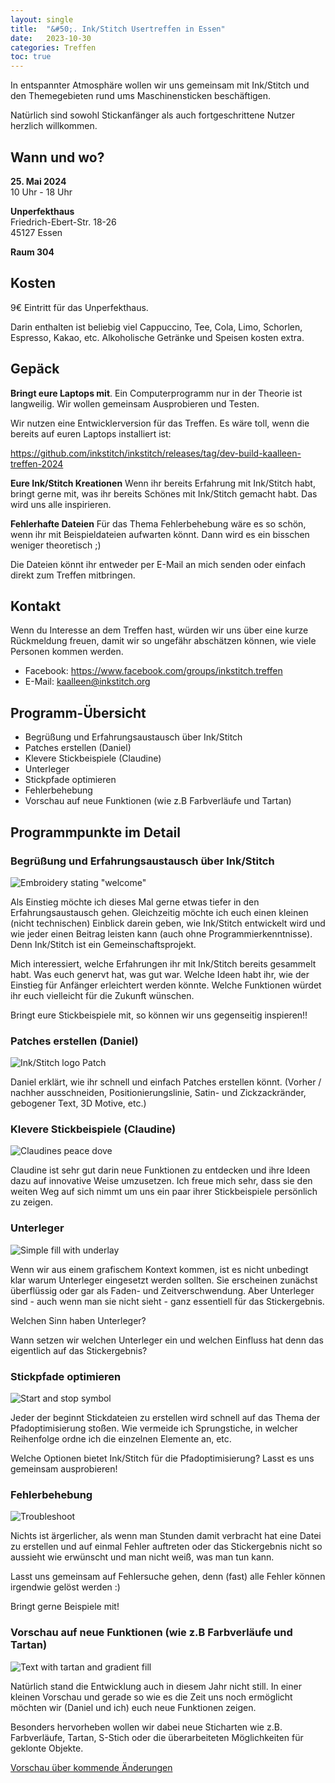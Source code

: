 ```yaml
---
layout: single
title:  "&#50;. Ink/Stitch Usertreffen in Essen"
date:   2023-10-30
categories: Treffen
toc: true
---
```

In entspannter Atmosphäre wollen wir uns gemeinsam mit Ink/Stitch und den Themegebieten rund ums Maschinensticken beschäftigen.

Natürlich sind sowohl Stickanfänger als auch fortgeschrittene Nutzer herzlich willkommen.

## Wann und wo?

**25. Mai 2024**<br>
10 Uhr - 18 Uhr

**Unperfekthaus**<br>
Friedrich-Ebert-Str. 18-26<br>
45127 Essen

**Raum 304**

## Kosten

9€ Eintritt für das Unperfekthaus.

Darin enthalten ist beliebig viel Cappuccino, Tee, Cola, Limo, Schorlen, Espresso, Kakao, etc.
Alkoholische Getränke und Speisen kosten extra.

## Gepäck

**Bringt eure Laptops mit**.
Ein Computerprogramm nur in der Theorie ist langweilig.
Wir wollen gemeinsam Ausprobieren und Testen.

Wir nutzen eine Entwicklerversion für das Treffen. Es wäre toll, wenn die bereits auf euren Laptops installiert ist:

<https://github.com/inkstitch/inkstitch/releases/tag/dev-build-kaalleen-treffen-2024>

**Eure Ink/Stitch Kreationen**
Wenn ihr bereits Erfahrung mit Ink/Stitch habt, bringt gerne mit, was ihr bereits Schönes mit Ink/Stitch gemacht habt.
Das wird uns alle inspirieren.

**Fehlerhafte Dateien**
Für das Thema Fehlerbehebung wäre es so schön, wenn ihr mit Beispieldateien aufwarten könnt.
Dann wird es ein bisschen weniger theoretisch ;)

Die Dateien könnt ihr entweder per E-Mail an mich senden oder einfach direkt zum Treffen mitbringen.

## Kontakt

Wenn du Interesse an dem Treffen hast, würden wir uns über eine kurze Rückmeldung freuen, damit wir so ungefähr abschätzen können, wie viele Personen kommen werden.

* Facebook: <https://www.facebook.com/groups/inkstitch.treffen>
* E-Mail: kaalleen@inkstitch.org

## Programm-Übersicht

- Begrüßung und Erfahrungsaustausch über Ink/Stitch
- Patches erstellen (Daniel)
- Klevere Stickbeispiele (Claudine)
- Unterleger
- Stickpfade optimieren
- Fehlerbehebung
- Vorschau auf neue Funktionen (wie z.B Farbverläufe und Tartan)

## Programmpunkte im Detail

### Begrüßung und Erfahrungsaustausch über Ink/Stitch

![Embroidery stating "welcome"](/assets/images/posts/de/welcome.jpg)

Als Einstieg möchte ich dieses Mal gerne etwas tiefer in den Erfahrungsaustausch gehen.
Gleichzeitig möchte ich euch einen kleinen (nicht technischen) Einblick darein geben,
wie Ink/Stitch entwickelt wird und wie jeder einen Beitrag leisten kann (auch ohne Programmierkenntnisse).
Denn Ink/Stitch ist ein Gemeinschaftsprojekt.

Mich interessiert, welche Erfahrungen ihr mit Ink/Stitch bereits gesammelt habt.
Was euch genervt hat, was gut war.
Welche Ideen habt ihr, wie der Einstieg für Anfänger erleichtert werden könnte.
Welche Funktionen würdet ihr euch vielleicht für die Zukunft wünschen.

Bringt eure Stickbeispiele mit, so können wir uns gegenseitig inspieren!!

### Patches erstellen (Daniel)

![Ink/Stitch logo Patch](/assets/images/galleries/inkstitch-logo/InkStitch_Patch.jpg)

Daniel erklärt, wie ihr schnell und einfach Patches erstellen könnt.
(Vorher / nachher ausschneiden, Positionierungslinie, Satin- und Zickzackränder, gebogener Text, 3D Motive, etc.)

### Klevere Stickbeispiele (Claudine)

![Claudines peace dove](/assets/images/posts/de/claudine_peace_bird.jpg)

Claudine ist sehr gut darin neue Funktionen zu entdecken und ihre Ideen dazu auf innovative Weise umzusetzen.
Ich freue mich sehr, dass sie den weiten Weg auf sich nimmt um uns ein paar ihrer Stickbeispiele persönlich zu zeigen.

### Unterleger

![Simple fill with underlay](/assets/images/posts/de/underlay.png)

Wenn wir aus einem grafischem Kontext kommen, ist es nicht unbedingt klar warum Unterleger eingesetzt werden sollten.
Sie erscheinen zunächst überflüssig oder gar als Faden- und Zeitverschwendung. Aber Unterleger sind - auch wenn man sie nicht sieht -
ganz essentiell für das Stickergebnis.

Welchen Sinn haben Unterleger?

Wann setzen wir welchen Unterleger ein und welchen Einfluss hat denn das eigentlich auf das Stickergebnis?

### Stickpfade optimieren

![Start and stop symbol](/assets/images/posts/de/routing.png)

Jeder der beginnt Stickdateien zu erstellen wird schnell auf das Thema der Pfadoptimisierung stoßen.
Wie vermeide ich Sprungstiche, in welcher Reihenfolge ordne ich die einzelnen Elemente an, etc.

Welche Optionen bietet Ink/Stitch für die Pfadoptimisierung? Lasst es uns gemeinsam ausprobieren!

### Fehlerbehebung

![Troubleshoot](/assets/images/posts/de/troubleshoot.png)

Nichts ist ärgerlicher, als wenn man Stunden damit verbracht hat eine Datei zu erstellen und auf einmal Fehler auftreten
oder das Stickergebnis nicht so aussieht wie erwünscht und man nicht weiß, was man tun kann.

Lasst uns gemeinsam auf Fehlersuche gehen, denn (fast) alle Fehler können irgendwie gelöst werden :)

Bringt gerne Beispiele mit!

### Vorschau auf neue Funktionen (wie z.B Farbverläufe und Tartan)

![Text with tartan and gradient fill](/assets/images/posts/de/tartan_gradient.png)

Natürlich stand die Entwicklung auch in diesem Jahr nicht still.
In einer kleinen Vorschau und gerade so wie es die Zeit uns noch ermöglicht möchten wir (Daniel und ich) euch neue Funktionen zeigen.

Besonders hervorheben wollen wir dabei neue Sticharten wie z.B. Farbverläufe, Tartan, S-Stich oder die überarbeiteten Möglichkeiten für geklonte Objekte.

[Vorschau über kommende Änderungen](https://inkstitch.org/de/upcoming/)

